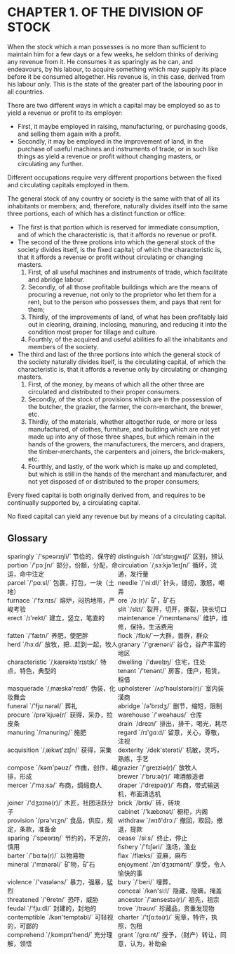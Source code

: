 # CHAPTER 1. OF THE DIVISION OF STOCK



When the stock which a man possesses is no more than sufficient to maintain him for a few days or a few weeks, he seldom thinks of deriving any revenue from it. He consumes it as sparingly as he can, and endeavours, by his labour, to acquire something which may supply its place before it be consumed altogether. His revenue is, in this case, derived from his labour only. This is the state of the greater part of the labouring poor in all countries.

There are two different ways in which a capital may be employed so as to yield a revenue or profit to its employer:

- First, it maybe employed in raising, manufacturing, or purchasing goods, and selling them again with a profit.
- Secondly, it may be employed in the improvement of land, in the purchase of useful machines and instruments of trade, or in such like things as yield a revenue or profit without changing masters, or circulating any further.

Different occupations require very different proportions between the fixed and circulating capitals employed in them.

The general stock of any country or society is the same with that of all its inhabitants or members; and, therefore, naturally divides itself into the same three portions, each of which has a distinct function or office:

- The first is that portion which is reserved for immediate consumption, and of which the characteristic is, that it affords no revenue or profit.
- The second of the three protions into which the general stock of the society divides itself, is the fixed capital; of which the characteristic is, that it affords a revenue or profit without circulating or changing masters.
  1. First, of all useful machines and instruments of trade, which facilitate and abridge labour.
  2. Secondly, of all those profitable buildings which are the means of procuring a revenue, not only to the proprietor who let them for a rent, but to the person who possesses them, and pays that rent for them;
  3. Thirdly, of the improvements of land, of what has been profitably laid out in clearing, draining, inclosing, manuring, and reducing it into the condition most proper for tillage and culture.
  4. Fourthly, of the acquired and useful abilities fo all the inhabitants and members of the society.
- The third and last of the three portions into which the general stock of the society naturally divides itself, is the circulating capital, of which the characteristic is, that it affords a revenue only by circulating or changing masters.
  1. First, of the money, by means of which all the other three are circulated and distributed to their proper consumers.
  2. Secondly, of the stock of provisions which are in the possession of the butcher, the grazier, the farmer, the corn-merchant, the brewer, etc.
  3. Thirdly, of the materials, whether altogether rude, or more or less manufactured, of clothes, furniture, and building which are not yet made up into any of those three shapes, but which remain in the hands of the growers, the manufacturers, the mercers, and drapers, the timber-merchants, the carpenters and joiners, the brick-makers, etc.
  4. Fourthly, and lastly, of the work which is make up and completed, but which is still in the hands of the merchant and manufacturer, and not yet disposed of or distributed to the proper consumers;

Every fixed capital is both originally derived from, and requires to be continually supported by, a circulating capital.

No fixed capital can yield any revenue but by means of a circulating capital.



## Glossary

<div style="width: 50%; float:left;">sparingly `/'speərɪŋli/` 节俭的，保守的</div>
<div style="width: 50%; float:left;">distinguish `/dɪ'stɪŋɡwɪʃ/` 区别，辨认</div>
<div style="width: 50%; float:left;">portion `/'pɔːʃn/` 部分，份额，分配，命运，命中注定</div>
<div style="width: 50%; float:left;">circulation `/ˌsɜːkjə'leɪʃn/` 循环，流通，发行量 </div>
<div style="width: 50%; float:left;">parcel `/'pɑːsl/` 包裹，打包，一块（土地） </div>
<div style="width: 50%; float:left;">needle `/'niːdl/` 针头，缝纫，激怒，嘲弄 </div>
<div style="width: 50%; float:left;">furnace `/'fɜːnɪs/` 熔炉，闷热地带，严峻考验 </div>
<div style="width: 50%; float:left;">ore `/ɔː(r)/` 矿，矿石 </div>
<div style="width: 50%; float:left;">slit `/slɪt/` 裂开，切开，撕裂，狭长切口 </div>
<div style="width: 50%; float:left;">erect `/ɪ'rekt/` 建立，竖立，笔直的 </div>
<div style="width: 50%; float:left;">maintenance `/'meɪntənəns/` 维护，维修，保持，生活费用</div>
<div style="width: 50%; float:left;">fatten `/'fætn/` 养肥，使肥胖</div>
<div style="width: 50%; float:left;">flock `/flɒk/`一大群，兽群，群众</div>
<div style="width: 50%; float:left;">herd `/hɜːd/` 放牧，把...赶到一起，牧人</div>
<div style="width: 50%; float:left;">granary `/'ɡrænəri/` 谷仓，谷产丰富的地区</div>
<div style="width: 50%; float:left;">characteristic `/ˌkærəktə'rɪstɪk/` 特点，特色，典型的</div>
<div style="width: 50%; float:left;">dwelling `/'dwelɪŋ/` 住宅，住处</div>
<div style="width: 50%; float:left;">tenant `/'tenənt/` 房客，佃户，租赁，租借</div>
<div style="width: 50%; float:left;">masquerade `/ˌmæskə'reɪd/` 伪装，化妆舞会</div>
<div style="width: 50%; float:left;">upholsterer `/ʌp'həʊlstərə(r)/` 室内装潢商</div>
<div style="width: 50%; float:left;">funeral `/'fjuːnərəl/` 葬礼</div>
<div style="width: 50%; float:left;">abridge `/ə'brɪdʒ/` 删节，缩短，限制</div>
<div style="width: 50%; float:left;">procure `/prə'kjʊə(r/` 获得，采办，拉皮条</div>
<div style="width: 50%; float:left;">warehouse `/'weəhaʊs/` 仓库</div>
<div style="width: 50%; float:left;">drain `/dreɪn/` 排出，排干，喝光，耗尽</div>
<div style="width: 50%; float:left;">manuring `/manuring/` 施肥</div>
<div style="width: 50%; float:left;">regard `/rɪ'ɡɑːd/` 留意，关心，尊敬，注视</div>
<div style="width: 50%; float:left;">acquisition `/ˌækwɪ'zɪʃn/` 获得，采集</div>
<div style="width: 50%; float:left;">dexterity `/dek'sterəti/` 机敏，灵巧，熟练，手艺</div>
<div style="width: 50%; float:left;">compose `/kəm'pəʊz/` 作曲，创作，编排，形成</div>
<div style="width: 50%; float:left;">grazier `/'ɡreɪziə(r)/` 放牧人</div>
<div style="width: 50%; float:left;">brewer `/'bruːə(r)/` 啤酒酿造者</div>
<div style="width: 50%; float:left;">mercer `/'mɜːsə/` 布商，绸缎商人</div>
<div style="width: 50%; float:left;">draper `/'dreɪpə(r)/` 布商，带式输送机，布面清选机</div>
<div style="width: 50%; float:left;">joiner `/'dʒɔɪnə(r)/` 木匠，社团活跃分子</div>
<div style="width: 50%; float:left;">brick `/brɪk/` 砖，砖块</div>
<div style="width: 50%; float:left;">cabinet `/'kæbɪnət/` 橱柜，内阁</div>
<div style="width: 50%; float:left;">provision `/prə'vɪʒn/` 食品，供应，规定，条款，准备金</div>
<div style="width: 50%; float:left;">withdraw `/wɪð'drɔː/` 撤回，取回，撤退，提款</div>
<div style="width: 50%; float:left;">sparing `/'speərɪŋ/` 节约的，不足的，慎用</div>
<div style="width: 50%; float:left;">cease `/siːs/` 终止，停止</div>
<div style="width: 50%; float:left;">fishery `/'fɪʃəri/` 渔场，渔业</div>
<div style="width: 50%; float:left;">barter `/'bɑːtə(r)/` 以物易物</div>
<div style="width: 50%; float:left;">flax `/flæks/` 亚麻，麻布</div>
<div style="width: 50%; float:left;">mineral `/'mɪnərəl/` 矿物，矿石</div>
<div style="width: 50%; float:left;">enjoyment `/ɪn'dʒɔɪmənt/` 享受，令人愉快的事</div>
<div style="width: 50%; float:left;">violence `/'vaɪələns/` 暴力，强暴，猛烈</div>
<div style="width: 50%; float:left;">bury `/'beri/` 埋葬，</div>
<div style="width: 50%; float:left;">conceal `/kən'siːl/` 隐藏，隐瞒，掩盖</div>
<div style="width: 50%; float:left;">threatened `/'θretn/` 恐吓，威胁</div>
<div style="width: 50%; float:left;">ancestor `/'ænsestə(r)/` 祖先，祖宗</div>
<div style="width: 50%; float:left;">feudal `/'fjuːdl/` 封建的，封地的</div>
<div style="width: 50%; float:left;">trove `/trəʊv/` 珍藏品，贵重发现物</div>
<div style="width: 50%; float:left;">contemptible `/kən'temptəbl/` 可轻视的，可鄙的</div>
<div style="width: 50%; float:left;">charter `/'tʃɑːtə(r)/` 宪章，特许，执照，包租</div>
<div style="width: 50%; float:left;">comprehend `/ˌkɒmprɪ'hend/` 充分理解，领悟</div>
<div style="width: 50%; float:left;">grant `/ɡrɑːnt/` 授予，（财产）转让，同意，认为，补助金</div>